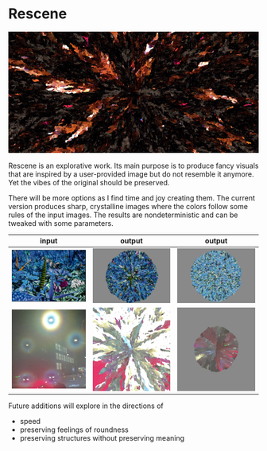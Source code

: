 # Rescene

![](outputs/output_image_fire4_val2.png)

Rescene is an explorative work. Its main purpose is to produce fancy visuals that are inspired by a user-provided image but do not resemble it anymore. Yet the vibes of the original should be preserved.

There will be more options as I find time and joy creating them. The current version produces sharp, crystalline images where the colors follow some rules of the input images. The results are nondeterministic and can be tweaked with some parameters.

| input                                                        | output                                                       | output                                                       |
| ------------------------------------------------------------ | ------------------------------------------------------------ | ------------------------------------------------------------ |
| ![input_image_powerplant](README.assets/input_image_powerplant.png) | ![output_image_powerplant1_val2](README.assets/output_image_powerplant1_val2.png) | ![output_image_powerplant2_val20](README.assets/output_image_powerplant2_val20-16589471745984.png) |
| ![input_image_fog](README.assets/input_image_fog.png)        | ![output_image_fog1](README.assets/output_image_fog1.png)    | ![output_input_image_fog_cst0.5_0](README.assets/output_input_image_fog_cst0.5_0.png) |

Future additions will explore in the directions of

* speed
* preserving feelings of roundness
* preserving structures without preserving meaning